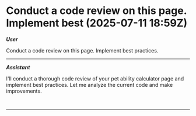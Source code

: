 <!-- Generated by SpecStory -->

# Conduct a code review on this page. Implement best (2025-07-11 18:59Z)

_**User**_

Conduct a code review on this page. Implement best practices.

---

_**Assistant**_

I'll conduct a thorough code review of your pet ability calculator page and implement best practices. Let me analyze the current code and make improvements. 
```

```

```

```


---

